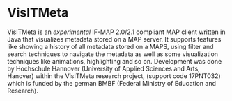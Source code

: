VisITMeta
=========

VisITMeta is an *experimental* IF-MAP 2.0/2.1 compliant MAP client written in Java that visualizes metadata stored on a MAP server. It supports features like showing a history of all metadata stored on a MAPS, using filter and search techniques to navigate the metadata as well as some visualization techniques like animations, highlighting and so on. Development was done by Hochschule Hannover (University of Applied Sciences and Arts,  Hanover) within the VisITMeta research project, (support code 17PNT032) which is  funded by the german BMBF (Federal Ministry of Education and Research).
